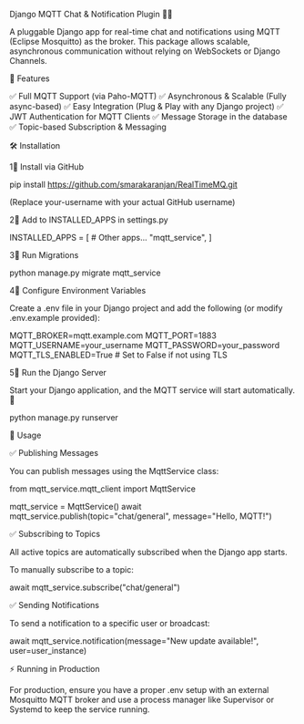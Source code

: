 Django MQTT Chat & Notification Plugin 🌌💬

A pluggable Django app for real-time chat and notifications using MQTT (Eclipse Mosquitto) as the broker. This package allows scalable, asynchronous communication without relying on WebSockets or Django Channels.

🚀 Features

✅ Full MQTT Support (via Paho-MQTT)
✅ Asynchronous & Scalable (Fully async-based)
✅ Easy Integration (Plug & Play with any Django project)
✅ JWT Authentication for MQTT Clients
✅ Message Storage in the database
✅ Topic-based Subscription & Messaging

🛠 Installation

1⃣ Install via GitHub

pip install https://github.com/smarakaranjan/RealTimeMQ.git

(Replace your-username with your actual GitHub username)

2⃣ Add to INSTALLED_APPS in settings.py

INSTALLED_APPS = [
    # Other apps...
    "mqtt_service",
]

3⃣ Run Migrations

python manage.py migrate mqtt_service

4⃣ Configure Environment Variables

Create a .env file in your Django project and add the following (or modify .env.example provided):

MQTT_BROKER=mqtt.example.com
MQTT_PORT=1883
MQTT_USERNAME=your_username
MQTT_PASSWORD=your_password
MQTT_TLS_ENABLED=True  # Set to False if not using TLS

5⃣ Run the Django Server

Start your Django application, and the MQTT service will start automatically. 🎉

python manage.py runserver

🔧 Usage

✅ Publishing Messages

You can publish messages using the MqttService class:

from mqtt_service.mqtt_client import MqttService

mqtt_service = MqttService()
await mqtt_service.publish(topic="chat/general", message="Hello, MQTT!")

✅ Subscribing to Topics

All active topics are automatically subscribed when the Django app starts.

To manually subscribe to a topic:

await mqtt_service.subscribe("chat/general")

✅ Sending Notifications

To send a notification to a specific user or broadcast:

await mqtt_service.notification(message="New update available!", user=user_instance)

⚡ Running in Production

For production, ensure you have a proper .env setup with an external Mosquitto MQTT broker and use a process manager like Supervisor or Systemd to keep the service running.

 

